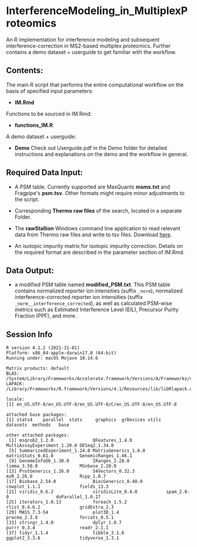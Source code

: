 # InterferenceModeling_in_MultiplexProteomics
An R implementation for interference modeling and subsequent interference-correction in MS2-based multiplex proteomics. Further contains a demo dataset + userguide to get familiar with the workflow.



## Contents:

The main R script that performs the entire computational workflow on the basis of specified input parameters:
-  **IM.Rmd**


Functions to be sourced in IM.Rmd:
-  **functions_IM.R**


A demo dataset + userguide:
- **Demo**
Check out Userguide.pdf in the Demo folder for detailed instructions and explanations on the demo and the workflow in general.



## Required Data Input:

- A PSM table. Currently supported are MaxQuants **msms.txt** and Fragpipe's **psm.tsv**. Other formats might require minor adjustments to the script.

- Corresponding **Thermo raw files** of the search, located in a separate Folder.

- The **rawStallion** Windows command line application to read relevant data from Thermo raw files and write to tsv files. Download [here](https://github.com/fstanek/rawStallion).

- An isotopic impurity matrix for isotopic impurity correction. Details on the required format are described in the parameter section of IM.Rmd.



## Data Output:

- a modified PSM table named **modified_PSM.txt**. This PSM table contains normalized reporter ion intensities (suffix `_norm`), normalized interference-corrected reporter ion intensities (suffix `_norm__interference_corrected`), as well as calculated PSM-wise metrics such as Estimated Interference Level (EIL), Precursor Purity Fraction (PPF), and more.



## Session Info

```
R version 4.1.2 (2021-11-01)
Platform: x86_64-apple-darwin17.0 (64-bit)
Running under: macOS Mojave 10.14.6

Matrix products: default
BLAS:   /System/Library/Frameworks/Accelerate.framework/Versions/A/Frameworks/vecLib.framework/Versions/A/libBLAS.dylib
LAPACK: /Library/Frameworks/R.framework/Versions/4.1/Resources/lib/libRlapack.dylib

locale:
[1] en_US.UTF-8/en_US.UTF-8/en_US.UTF-8/C/en_US.UTF-8/en_US.UTF-8

attached base packages:
[1] stats4    parallel  stats     graphics  grDevices utils     datasets  methods   base     

other attached packages:
 [1] msqrob2_1.2.0               QFeatures_1.4.0             MultiAssayExperiment_1.20.0 DESeq2_1.34.0              
 [5] SummarizedExperiment_1.24.0 MatrixGenerics_1.6.0        matrixStats_0.61.0          GenomicRanges_1.46.1       
 [9] GenomeInfoDb_1.30.0         IRanges_2.28.0              limma_3.50.0                MSnbase_2.20.0             
[13] ProtGenerics_1.26.0         S4Vectors_0.32.3            mzR_2.28.0                  Rcpp_1.0.7                 
[17] Biobase_2.54.0              BiocGenerics_0.40.0         cowplot_1.1.1               fields_13.3                
[21] viridis_0.6.2               viridisLite_0.4.0           spam_2.8-0                  doParallel_1.0.17          
[25] iterators_1.0.13            foreach_1.5.2               rlist_0.4.6.2               gridExtra_2.3              
[29] MASS_7.3-54                 plot3D_1.4                  pracma_2.3.8                forcats_0.5.1              
[33] stringr_1.4.0               dplyr_1.0.7                 purrr_0.3.4                 readr_2.1.1                
[37] tidyr_1.1.4                 tibble_3.1.6                ggplot2_3.3.6               tidyverse_1.3.1 
```


